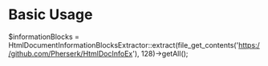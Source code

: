 # Basic Usage

$informationBlocks = HtmlDocumentInformationBlocksExtractor::extract(file_get_contents('https://github.com/Pherserk/HtmlDocInfoEx'), 128)->getAll();